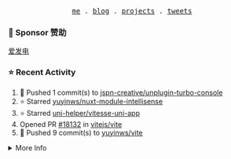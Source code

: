 <p align="center">
  <samp>
    <a href="https://yuy1n.io">me</a> .
    <a href="https://yuy1n.io/blog">blog</a> .
    <a href="https://yuy1n.io/projects">projects</a> .
    <a href="https://twitter.com/yuyinws">tweets</a>
  </samp>
</p>

### 💖 Sponsor 赞助

[爱发电](https://afdian.com/a/yuyinws)

### ⭐️ Recent Activity
<!--RECENT_ACTIVITY:start-->
1. 💪 Pushed 1 commit(s) to [jspn-creative/unplugin-turbo-console](https://github.com/jspn-creative/unplugin-turbo-console)<br>
2. ⭐️ Starred [yuyinws/nuxt-module-intellisense](https://github.com/yuyinws/nuxt-module-intellisense)<br>
3. ⭐️ Starred [uni-helper/vitesse-uni-app](https://github.com/uni-helper/vitesse-uni-app)<br>
4. Opened PR [#18132](https://github.com/vitejs/vite/pull/18132) in [vitejs/vite](https://github.com/vitejs/vite)<br>
5. 💪 Pushed 9 commit(s) to [yuyinws/vite](https://github.com/yuyinws/vite)<br>
<!--RECENT_ACTIVITY:end-->

<details>
  <summary>
  More Info
  </summary>

[![wakatime](https://wakatime.com/badge/user/51143705-a99d-4e70-b101-fd9e1cb44e71.svg)](https://wakatime.com/@51143705-a99d-4e70-b101-fd9e1cb44e71)

<img src="https://cdn.jsdelivr.net/gh/yuyinws/yuyinws/gitmand.svg" />
<br />
<img src="https://card.yuy1n.io/card/76561198340841543/dark,bg-game-1850570" />
<br />
<img src="https://cdn.jsdelivr.net/gh/yuyinws/yuyinws/github-metrics.svg" />
</details>
